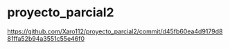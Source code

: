 # proyecto_parcial2
https://github.com/Xaro112/proyecto_parcial2/commit/d45fb60ea4d9179d881ffa52b94a3551c55e46f0

